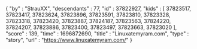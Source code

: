 {
  "by" : "StrauXX",
  "descendants" : 77,
  "id" : 37822927,
  "kids" : [ 37823517, 37823417, 37823624, 37823896, 37823591, 37823810, 37823328, 37823318, 37823420, 37823887, 37824187, 37823563, 37824220, 37824207, 37823886, 37823400, 37823497, 37823663, 37823020 ],
  "score" : 139,
  "time" : 1696872690,
  "title" : "Linuxatemyram.com",
  "type" : "story",
  "url" : "https://www.linuxatemyram.com/"
}
